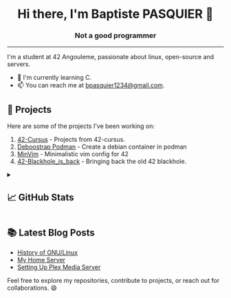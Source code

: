 <h1 align='center'>Hi there, I'm Baptiste PASQUIER 👋</h1>
<h3 align='center'> Not a good programmer </h3>
<hr>

I'm a student at 42 Angouleme, passionate about linux, open-source and servers.

- 🌱 I'm currently learning C.
- 📫 You can reach me at <a href="mailto:bpasquier1234@gmail.com">bpasquier1234@gmail.com</a>.

## 🚀 Projects

Here are some of the projects I've been working on:

1. [42-Cursus](https://github.com/Haletran/42-Cursus) - Projects from 42-cursus.
2. [Deboostrap Podman](https://github.com/Haletran/Deboostrap-Podman) - Create a debian container in podman
3. [MinVim](https://github.com/Haletran/MinVim) - Minimalistic vim config for 42
4. [42-Blackhole_is_back](https://github.com/Haletran/42-Blackholeisback) - Bringing back the old 42 blackhole.

<details>
<summary><h2>📈 GitHub Stats</h2></summary>

[![Haletran's GitHub stats](https://github-readme-stats.vercel.app/api?username=Haletran&show_icons=true&theme=dark)](https://github.com/Haletran/github-readme-stats)
</details>

## 📚 Latest Blog Posts

- [History of GNU/Linux](https://baptistepasquier.xyz/articles/article1/)
- [My Home Server](https://baptistepasquier.xyz/articles/article4/)
- [Setting Up Plex Media Server](https://baptistepasquier.xyz/guides/guide4/)

Feel free to explore my repositories, contribute to projects, or reach out for collaborations. 😄


